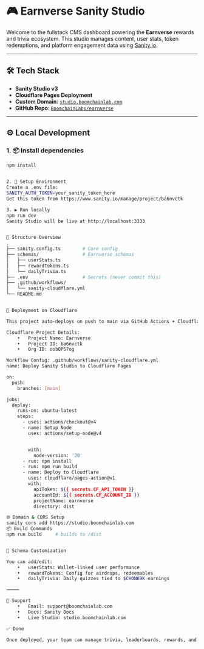 # 🎮 Earnverse Sanity Studio

Welcome to the fullstack CMS dashboard powering the **Earnverse** rewards and trivia ecosystem. This studio manages content, user stats, token redemptions, and platform engagement data using [Sanity.io](https://www.sanity.io).

---

## 🛠️ Tech Stack

- **Sanity Studio v3**
- **Cloudflare Pages Deployment**
- **Custom Domain**: [`studio.boomchainlab.com`](https://studio.boomchainlab.com)
- **GitHub Repo**: [`BoomchainLabs/earnverse`](https://github.com/BoomchainLabs/earnverse)

---

## ⚙️ Local Development

### 1. 📦 Install dependencies

```bash
npm install


2. 🔐 Setup Environment
Create a .env file:
SANITY_AUTH_TOKEN=your_sanity_token_here
Get this token from https://www.sanity.io/manage/project/ba6nvctk

3. ▶️ Run locally
npm run dev
Sanity Studio will be live at http://localhost:3333


🧩 Structure Overview
.
├── sanity.config.ts        # Core config
├── schemas/                # Earnverse schemas
│   ├── userStats.ts
│   ├── rewardTokens.ts
│   └── dailyTrivia.ts
├── .env                    # Secrets (never commit this)
├── .github/workflows/
│   └── sanity-cloudflare.yml
└── README.md


🚀 Deployment on Cloudflare

This project auto-deploys on push to main via GitHub Actions + Cloudflare Pages.

Cloudflare Project Details:
	•	Project Name: Earnverse
	•	Project ID: ba6nvctk
	•	Org ID: oobQPS7og

Workflow Config: .github/workflows/sanity-cloudflare.yml
name: Deploy Sanity Studio to Cloudflare Pages

on:
  push:
    branches: [main]

jobs:
  deploy:
    runs-on: ubuntu-latest
    steps:
      - uses: actions/checkout@v4
      - name: Setup Node
        uses: actions/setup-node@v4


        with:
          node-version: '20'
      - run: npm install
      - run: npm run build
      - name: Deploy to Cloudflare
        uses: cloudflare/pages-action@v1
        with:
          apiToken: ${{ secrets.CF_API_TOKEN }}
          accountId: ${{ secrets.CF_ACCOUNT_ID }}
          projectName: earnverse
          directory: dist

🌐 Domain & CORS Setup
sanity cors add https://studio.boomchainlab.com
📦 Build Commands
npm run build     # builds to /dist


🧠 Schema Customization

You can add/edit:
	•	userStats: Wallet-linked user performance
	•	rewardTokens: Config for airdrops, redeemables
	•	dailyTrivia: Daily quizzes tied to $CHONK9K earnings

⸻

📮 Support
	•	Email: support@boomchainlab.com
	•	Docs: Sanity Docs
	•	Live Studio: studio.boomchainlab.com

✅ Done

Once deployed, your team can manage trivia, leaderboards, rewards, and daily engagement data—all from a secure, headless CMS interface.
